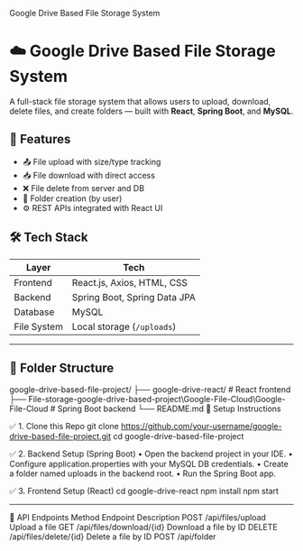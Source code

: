 Google Drive Based File Storage System
# ☁️ Google Drive Based File Storage System

A full-stack  file storage system that allows users to upload, download, delete files, and create folders — built with **React**, **Spring Boot**, and **MySQL**.

## 🚀 Features

- 📤 File upload with size/type tracking
- 📥 File download with direct access
- ❌ File delete from server and DB
- 📂 Folder creation (by user)
- ⚙️ REST APIs integrated with React UI

## 🛠️ Tech Stack

| Layer       | Tech                          |
|-------------|-------------------------------|
| Frontend    | React.js, Axios, HTML, CSS    |
| Backend     | Spring Boot, Spring Data JPA  |
| Database    | MySQL                         |
| File System | Local storage (`/uploads`)    |

---

## 📁 Folder Structure

google-drive-based-file-project/
├── google-drive-react/ # React frontend
├── File-storage-google-drive-based-project\Google-File-Cloud\Google-File-Cloud # Spring Boot backend
└── README.md
🔧 Setup Instructions

 ✅ 1. Clone this Repo
git clone https://github.com/your-username/google-drive-based-file-project.git
cd google-drive-based-file-project

✅ 2. Backend Setup (Spring Boot)
•	Open the backend project in your IDE.
•	Configure application.properties with your MySQL DB credentials.
•	Create a folder named uploads in the backend root.
•	Run the Spring Boot app.


✅ 3. Frontend Setup (React)
cd google-drive-react
npm install
npm start

________________________________________
🧪 API Endpoints
Method	Endpoint	Description
POST	/api/files/upload	Upload a file
GET	/api/files/download/{id}	Download a file by ID
DELETE	/api/files/delete/{id}	Delete a file by ID
POST	/api/folder	

